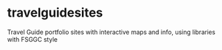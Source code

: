 # travelguidesites
Travel Guide portfolio sites with interactive maps and info, using libraries with FSGGC style 
